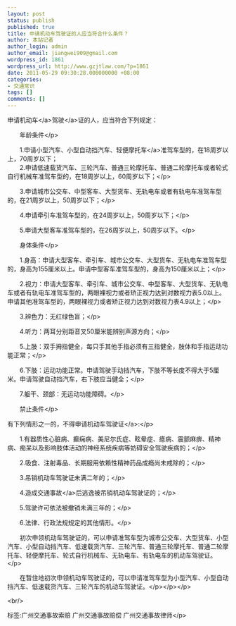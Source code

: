 ```yaml
---
layout: post
status: publish
published: true
title: 申请机动车驾驶证的人应当符合什么条件？
author: 本站记者
author_login: admin
author_email: jiangwei909@gmail.com
wordpress_id: 1861
wordpress_url: http://www.gzjtlaw.com/?p=1861
date: 2011-05-29 09:30:28.000000000 +08:00
categories:
- 交通常识
tags: []
comments: []
---
```

<p>申请<a>机动车<&#47;a><a>驾驶<&#47;a>证的人，应当符合下列规定：<p>　　年龄条件<&#47;p><p>　　1.申请小型汽车、小型自动挡汽车、轻便<a>摩托车<&#47;a>准驾车型的，在18周岁以上，70周岁以下；<br>　　2.申请低速载货汽车、三轮汽车、普通三轮摩托车、普通二轮摩托车或者轮式自行机械车准驾车型的，在18周岁以上，60周岁以下；<&#47;p><p>　　3.申请城市公交车、中型客车、大型货车、无轨电车或者有轨电车准驾车型的，在21周岁以上，50周岁以下；<&#47;p><p>　　4.申请牵引车准驾车型的，在24周岁以上，50周岁以下；<&#47;p><p>　　5.申请大型客车准驾车型的，在26周岁以上，50周岁以下。<&#47;p><p>　　身体条件<&#47;p><p>　　1.身高：申请大型客车、牵引车、城市公交车、大型货车、无轨电车准驾车型的，身高为155厘米以上。申请中型客车准驾车型的，身高为150厘米以上；<&#47;p><p>　　2.视力：申请大型客车、牵引车、城市公交车、中型客车、大型货车、无轨电车或者有轨电车准驾车型的，两眼裸视力或者矫正视力达到对数视力表5.0以上。申请其他准驾车型的，两眼裸视力或者矫正视力达到对数视力表4.9以上；<&#47;p><p>　　3.辨色力：无红绿色盲；<&#47;p><p>　　4.听力：两耳分别距音叉50厘米能辨别声源方向；<&#47;p><p>　　5.上肢：双手拇指健全，每只手其他手指必须有三指健全，肢体和手指运动功能正常；<&#47;p><p>　　6.下肢：运动功能正常。申请驾驶手动挡汽车，下肢不等长度不得大于5厘米。申请驾驶自动挡汽车，右下肢应当健全；<&#47;p><p>　　7.躯干、颈部：无运动功能障碍。<&#47;p><p>　　禁止条件<&#47;p><p> 有下列情形之一的，不得申请机动车<a>驾驶证<&#47;a>:<&#47;p><p>　　1.有器质性心脏病、癫痫病、美尼尔氏症、眩晕症、癔病、震颤麻痹、精神病、痴呆以及影响肢体活动的神经系统疾病等妨碍安全驾驶疾病的；<&#47;p><p>　　2.吸食、注射毒品、长期服用依赖性精神药品成瘾尚未戒除的；<&#47;p><p>　　3.吊销机动车驾驶证未满二年的；<&#47;p><p>　　4.造成<a>交通事故<&#47;a>后逃逸被吊销机动车驾驶证的；<&#47;p><p>　　5.驾驶许可依法被撤销未满三年的；<&#47;p><p>　　6.法律、行政法规规定的其他情形。<&#47;p><p>　　初次申领机动车驾驶证的，可以申请准驾车型为城市公交车、大型货车、小型汽车、小型自动挡汽车、低速载货汽车、三轮汽车、普通三轮摩托车、普通二轮摩托车、轻便摩托车、轮式自行机械车、无轨电车、有轨电车的机动车驾驶证。<&#47;p><p>　　在暂住地初次申领机动车驾驶证的，可以申请准驾车型为小型汽车、小型自动挡汽车、低速载货汽车、三轮汽车的机动车驾驶证。<&#47;p><&#47;p><&#47;p><br&#47;><p>标签:广州交通事故索赔 广州交通事故赔偿 广州交通事故律师<&#47;p>
